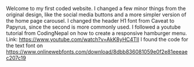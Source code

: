 Welcome to my first coded website.
I changed a few minor things from the original design, like the social media buttons and a more simpler version of the home page carousel.
I changed the header H1 font from Caveat to Papyrus, since the second is more commonly used.
I followed a youtube tutorial from CodingNepal on how to create a responsive hamburger menu. Link: https://www.youtube.com/watch?v=AkK8yHC4TlI
I found the code for the text font on https://www.onlinewebfonts.com/download/8dbb836081059e0f2e81eeeaec207c19
